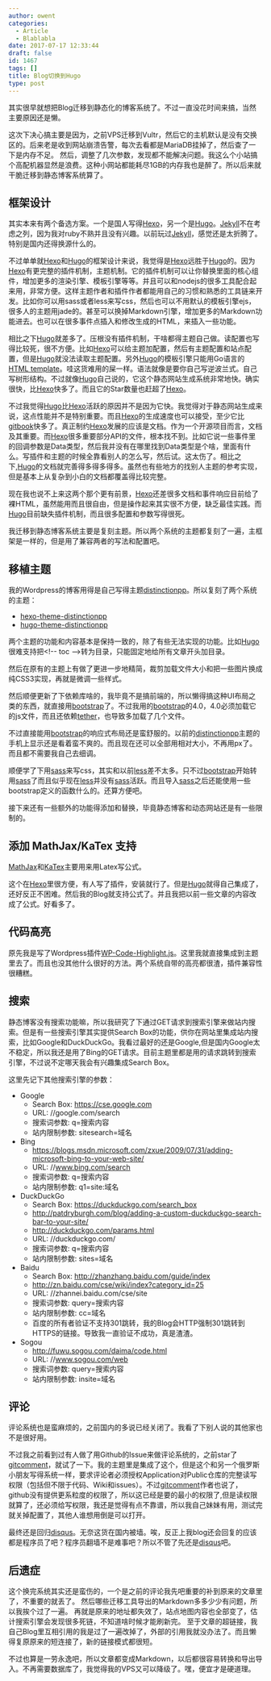 ```yaml
---
author: owent
categories:
  - Article
  - Blablabla
date: 2017-07-17 12:33:44
draft: false
id: 1467
tags: []
title: Blog切换到Hugo
type: post
---
```


其实很早就想把Blog迁移到静态化的博客系统了。不过一直没花时间来搞，当然主要原因还是懒。

这次下决心搞主要是因为，之前VPS迁移到Vultr，然后它的主机默认是没有交换区的。后来老是收到网站崩溃告警，每次去看都是MariaDB挂掉了，然后查了一下是内存不足。
然后，调整了几次参数，发现都不能解决问题。我这么个小站搞个高配机器显然是浪费。这种小网站都能耗尽1GB的内存我也是醉了。所以后来就干脆迁移到静态博客系统算了。

## 框架设计

其实本来有两个备选方案。一个是国人写得[Hexo][1]，另一个是[Hugo][2]。[Jekyll][3]不在考虑之列，因为我对ruby不熟并且没有兴趣。以前玩过[Jekyll][3]，感觉还是太折腾了。特别是国内还得换源什么的。

不过单单就[Hexo][1]和[Hugo][2]的框架设计来说，我觉得是[Hexo][1]远胜于[Hugo][2]的。因为[Hexo][1]有更完整的插件机制，主题机制。它的插件机制可以让你替换里面的核心组件，增加更多的渲染引擎、模板引擎等等。并且可以和nodejs的很多工具配合起来用，非常方便。这样主题作者和插件作者都能用自己的习惯和熟悉的工具链来开发。比如你可以用sass或者less来写css，然后也可以不用默认的模板引擎ejs，很多人的主题用jade的。甚至可以换掉Markdown引擎，增加更多的Markdown功能进去。也可以在很多事件点插入和修改生成的HTML，来插入一些功能。

相比之下[Hugo][2]就差多了。压根没有插件机制，干啥都得主题自己做。读配置也写得比较死，很不方便。比如[Hexo][1]可以给主题加配置，然后有主题配置和站点配置，但是[Hugo][2]就没法读取主题配置。另外[Hugo][2]的模板引擎只能用Go语言的[HTML template][8]。哇这货难用的屎一样。语法就像是要你自己写逆波兰式。自己写树形结构。不过就像[Hugo][2]自己说的，它这个静态网站生成系统非常地快。确实很快，比[Hexo][1]快多了。而且它的Star数量也赶超了[Hexo][1]。

不过我觉得[Hugo][2]比[Hexo][1]活跃的原因并不是因为它快。我觉得对于静态网站生成来说，这点性能并不是特别重要。而且[Hexo][1]的生成速度也可以接受，至少它比[gitbook][9]快多了。真正制约[Hexo][1]发展的应该是文档。作为一个开源项目而言，文档及其重要。而[Hexo][1]很多重要部分API的文件，根本找不到。比如它说一些事件里的回调参数是Data类型，然后我并没有在哪里找到Data类型是个啥，里面有什么。写插件和主题的时候全靠看别人的怎么写，然后试。这太伤了。相比之下,[Hugo][2]的文档就完善得多得多得多。虽然也有些地方的找别人主题的参考实现，但是基本上从复杂到小白的文档都覆盖得比较完整。

现在我也说不上来这两个那个更有前景，[Hexo][1]还差很多文档和事件响应目前给了裸HTML，虽然能用而且很自由，但是操作起来其实很不方便，缺乏最佳实践。而[Hugo][2]目前缺失插件机制，而且很多配置和参数写得很死。

我迁移到静态博客系统主要是复刻主题。所以两个系统的主题都复刻了一遍，主框架是一样的，但是用了兼容两者的写法和配置吧。

## 移植主题

我的Wordpress的博客用得是自己写得主题[distinctionpp](https://github.com/owent/distinctionpp)。所以复刻了两个系统的主题：

+ [hexo-theme-distinctionpp](https://github.com/owent/hexo-theme-distinctionpp)
+ [hugo-theme-distinctionpp](https://github.com/owent/hugo-theme-distinctionpp)

两个主题的功能和内容基本是保持一致的，除了有些无法实现的功能。比如[Hugo][2]很难支持把&lt;!-- toc --&gt;转为目录，只能固定地给所有文章开头加目录。

然后在原有的主题上有做了更进一步地精简，裁剪加载文件大小和把一些图片换成纯CSS3实现，再就是微调一些样式。

然后顺便更新了下依赖库啥的，我毕竟不是搞前端的，所以懒得搞这种UI布局之类的东西，就直接用[bootstrap][10]了。不过我用的[bootstrap][10]的4.0，4.0必须加载它的js文件，而且还依赖[tether][1]，也导致多加载了几个文件。

不过直接能用[bootstrap][10]的响应式布局还是蛮舒服的。以前的[distinctionpp](https://github.com/owent/distinctionpp)主题的手机上显示还是看着蛮不爽的。而且现在还可以全部用相对大小，不再用px了。而且都不需要我自己去细调。

顺便学了下用[sass][12]来写css，其实和以前[less][13]差不太多。只不过[bootstrap][10]开始转用[sass][12]了而且似乎现在[less][13]并没有[sass][12]活跃。而且导入[sass][12]之后还能使用一些bootstrap定义的函数什么的。还算方便吧。

接下来还有一些额外的功能得添加和替换，毕竟静态博客和动态网站还是有一些限制的。

## 添加 MathJax/KaTex 支持

[MathJax][6]和[KaTex][7]主要用来用Latex写公式。

这个在[Hexo][1]里很方便，有人写了插件，安装就行了。但是[Hugo][2]就得自己集成了，还好反正不困难。然后我的Blog就支持公式了。并且我把以前一些文章的内容改成了公式。好看多了。

## 代码高亮

原先我是写了Wordpress插件[WP-Code-Highlight.js](https://github.com/owent/WP-Code-Highlight.js)。这里我就直接集成到主题里去了。而且也没其他什么很好的方法。两个系统自带的高亮都很渣，插件兼容性很糟糕。

## 搜索

静态博客没有搜索功能嘛，所以我研究了下通过GET请求到搜索引擎来做站内搜索。但是有一些搜索引擎其实提供Search Box的功能，供你在网站里集成站内搜索，比如Google和DuckDuckGo。我看过最好的还是Google,但是国内Google太不稳定，所以我还是用了Bing的GET请求。目前主题里都是用的请求跳转到搜索引擎，不过说不定哪天我会有兴趣集成Search Box。

这里先记下其他搜索引擎的参数：

+ Google
  + Search Box: https://cse.google.com
  + URL: //google.com/search
  + 搜索词参数: q=搜索内容
  + 站内限制参数: sitesearch=域名
+ Bing 
  + https://blogs.msdn.microsoft.com/zxue/2009/07/31/adding-microsoft-bing-to-your-web-site/
  + URL: //www.bing.com/search
  + 搜索词参数: q=搜索内容
  + 站内限制参数: q1=site:域名
+ DuckDuckGo
  + Search Box: https://duckduckgo.com/search_box
  + http://patdryburgh.com/blog/adding-a-custom-duckduckgo-search-bar-to-your-site/
  + http://duckduckgo.com/params.html
  + URL: //duckduckgo.com/
  + 搜索词参数: q=搜索内容
  + 站内限制参数: sites=域名
+ Baidu
  + Search Box: http://zhanzhang.baidu.com/guide/index
  + http://zn.baidu.com/cse/wiki/index?category_id=25
  + URL: //zhannei.baidu.com/cse/site
  + 搜索词参数: query=搜索内容
  + 站内限制参数: cc=域名
  + 百度的所有者验证不支持301跳转，我的Blog会HTTP强制301跳转到HTTPS的链接。导致我一直验证不成功，真是渣渣。
+ Sogou
  + http://fuwu.sogou.com/daima/code.html
  + URL: //www.sogou.com/web
  + 搜索词参数: query=搜索内容
  + 站内限制参数: insite=域名

## 评论

评论系统也是蛮麻烦的，之前国内的多说已经关闭了。我看了下别人说的其他家也不是很好用。

不过我之前看到过有人做了用Github的Issue来做评论系统的，之前star了[gitcomment][4]，就试了一下。我的主题里是集成了这个，但是这个和另一个俄罗斯小朋友写得系统一样，要求评论者必须授权Application对Public仓库的完整读写权限（包括但不限于代码、Wiki和issues）。不过[gitcomment][4]作者也说了，github没有提供更系粒度的权限了，所以这已经是要的最小的权限了,但是读权限就算了，还必须给写权限，我还是觉得有点不靠谱，所以我自己妹妹有用，测试完就关掉配置了，其他人谁想用倒是可以打开。

最终还是回归[disqus][5]。无奈这货在国内被墙。唉，反正上我blog还会回复的应该都是程序员了吧？程序员翻墙不是难事吧？所以不管了先还是[disqus][5]吧。

## 后遗症

这个换完系统其实还是蛮伤的，一个是之前的评论我先吧重要的补到原来的文章里了，不重要的就丢了。
然后哪些迁移工具导出的Markdown多多少少有问题，所以我挨个过了一遍。
再就是原来的地址都失效了，站点地图内容也全部变了，估计搜索引擎会发现很多死链，不知道啥时候才能刷新完。
至于文章的超链接，我自己Blog里互相引用的我是过了一遍改掉了，外部的引用我就没办法了。而且懒得复原原来的短连接了，新的链接模式都很短。

不过也算是一劳永逸吧，所以文章都变成Markdown，以后都很容易转换和导出导入。不再需要数据库了，我觉得我的VPS又可以降级了。嘿，便宜才是硬道理。

[1]: https://hexo.io/
[2]: https://gohugo.io/
[3]: https://jekyllrb.com/
[4]: https://github.com/imsun/gitment
[5]: https://disqus.com/
[6]: https://www.mathjax.org/
[7]: https://github.com/Khan/KaTeX
[8]: http://golang.org/pkg/html/template/
[9]: https://www.gitbook.com/
[10]: https://v4-alpha.getbootstrap.com/
[11]: http://tether.io/
[12]: http://sass-lang.com/
[13]: http://lesscss.org/